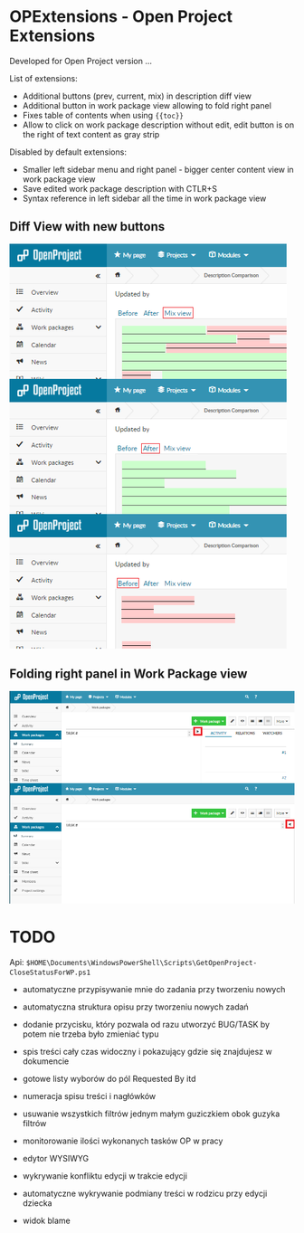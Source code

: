 # OPExtensions - Open Project Extensions

Developed for Open Project version  ...

List of extensions:

 - Additional buttons (prev, current, mix) in description diff view
 - Additional button in work package view allowing to fold right panel
 - Fixes table of contents when using `{{toc}}`
 - Allow to click on work package description without edit, edit button is on the right of text content as gray strip

Disabled by default extensions:
 - Smaller left sidebar menu and right panel - bigger center content view in work package view
 - Save edited work package description with CTLR+S
 - Syntax reference in left sidebar all the time in work package view

## Diff View with new buttons
![](https://github.com/gabr/opextensions/raw/master/diffView.png)

## Folding right panel in Work Package view
![](https://github.com/gabr/opextensions/raw/master/foldingRightPanel.png)

# TODO

Api: `$HOME\Documents\WindowsPowerShell\Scripts\GetOpenProject-CloseStatusForWP.ps1`

- automatyczne przypisywanie mnie do zadania przy tworzeniu nowych
- automatyczna struktura opisu przy tworzeniu nowych zadań
- dodanie przycisku, który pozwala od razu utworzyć BUG/TASK by potem nie trzeba było zmieniać typu
- spis treści cały czas widoczny i pokazujący gdzie się znajdujesz w dokumencie
- gotowe listy wyborów do pól Requested By itd
- numeracja spisu treści i nagłówków
- usuwanie wszystkich filtrów jednym małym guziczkiem obok guzyka filtrów

- monitorowanie ilości wykonanych tasków OP w pracy
- edytor WYSIWYG
- wykrywanie konfliktu edycji w trakcie edycji
- automatyczne wykrywanie podmiany treści w rodzicu przy edycji dziecka
- widok blame

